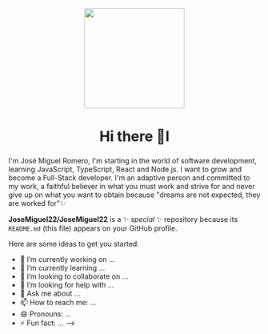 <div id="header" align="center">
    <img src="https://user-images.githubusercontent.com/108826299/186745931-0531522f-b085-4cc6-9e3a-e1bddd1c8374.gif" width="200" />
    <h1 align="center">Hi there 👋l</h1>
    <h3 align="center">
</div>

I'm José Miguel Romero, I'm starting in the world of software development, learning JavaScript, TypeScript, React and Node.js. I want to grow and become a Full-Stack developer. I'm an adaptive person and committed to my work, a faithful believer in what you must work and strive for and never give up on what you want to obtain because "dreams are not expected, they are worked for"✨

**JoseMiguel22/JoseMiguel22** is a ✨ _special_ ✨ repository because its `README.md` (this file) appears on your GitHub profile.

Here are some ideas to get you started:

- 🔭 I’m currently working on ...
- 🌱 I’m currently learning ...
- 👯 I’m looking to collaborate on ...
- 🤔 I’m looking for help with ...
- 💬 Ask me about ...
- 📫 How to reach me: ...
- 😄 Pronouns: ...
- ⚡ Fun fact: ...
-->
